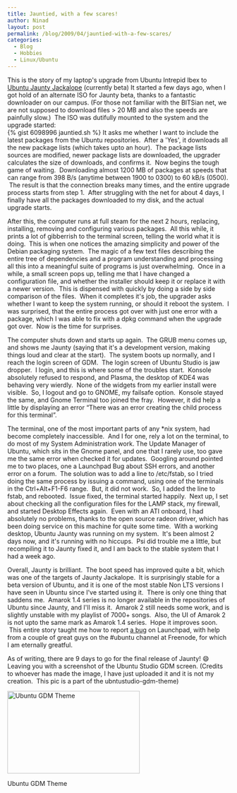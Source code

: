 ```yaml
---
title: Jauntied, with a few scares!
author: Ninad
layout: post
permalink: /blog/2009/04/jauntied-with-a-few-scares/
categories:
  - Blog
  - Hobbies
  - Linux/Ubuntu
---
```

This is the story of my laptop's upgrade from Ubuntu Intrepid Ibex to [Ubuntu Jaunty Jackalope][1] (currently beta) It started a few days ago, when I got hold of an alternate ISO for Jaunty beta, thanks to a fantastic downloader on our campus. (For those not familiar with the BITSian net, we are not supposed to download files > 20 MB and also the speeds are painfully slow.)  The ISO was dutifully mounted to the system and the upgrade started:  
{% gist 6098996 jauntied.sh %}
It asks me whether I want to include the latest packages from the Ubuntu repositories.  After a 'Yes', it downloads all the new package lists (which takes upto an hour).  The package lists sources are modified, newer package lists are downloaded, the upgrader calculates the size of downloads, and confirms it.  Now begins the tough game of waiting.  Downloading almost 1200 MB of packages at speeds that can range from 398 B/s (anytime between 1900 to 0300) to 60 kB/s (0500).  The result is that the connection breaks many times, and the entire upgrade process starts from step 1.  After struggling with the net for about 4 days, I finally have all the packages downloaded to my disk, and the actual upgrade starts.

After this, the computer runs at full steam for the next 2 hours, replacing, installing, removing and configuring various packages.  All this while, it prints a lot of gibberrish to the terminal screen, telling the world what it is doing.  This is when one notices the amazing simplicity and power of the Debian packaging system.  The magic of a few text files describing the entire tree of dependencies and a program understanding and processing all this into a meaningful suite of programs is just overwhelming.  Once in a while, a small screen pops up, telling me that I have changed a configuration file, and whether the installer should keep it or replace it with a newer version.  This is dispensed with quickly by doing a side by side comparison of the files.  When it completes it's job, the upgrader asks whether I want to keep the system running, or should it reboot the system.  I was surprised, that the entire process got over with just one error with a package, which I was able to fix with a dpkg command when the upgrade got over.  Now is the time for surprises.

The computer shuts down and starts up again.  The GRUB menu comes up, and shows me Jaunty (saying that it's a development version, making things loud and clear at the start).  The system boots up normally, and I reach the login screen of GDM.  The login screen of Ubuntu Studio is jaw dropper.  I login, and this is where some of the troubles start.  Konsole absolutely refused to respond, and Plasma, the desktop of KDE4 was behaving very wierdly.  None of the widgets from my earlier install were visible.  So, I logout and go to GNOME, my failsafe option.  Konsole stayed the same, and Gnome Terminal too joined the fray.  However, it did help a little by displaying an error &#8220;There was an error creating the child process for this terminal&#8221;.

The terminal, one of the most important parts of any *nix system, had become completely inaccessible.  And I for one, rely a lot on the terminal, to do most of my System Administration work. The Update Manager of Ubuntu, which sits in the Gnome panel, and one that I rarely use, too gave me the same error when checked it for updates.  Googling around pointed me to two places, one a Launchpad Bug about SSH errors, and another error on a forum.  The solution was to add a line to /etc/fstab, so I tried doing the same process by issuing a command, using one of the terminals in the Ctrl+Alt+F1-F6 range.  But, it did not work.  So, I added the line to fstab, and rebooted.  Issue fixed, the terminal started happily.  Next up, I set about checking all the configuration files for the LAMP stack, my firewall, and started Desktop Effects again.  Even with an ATI onboard, I had absolutely no problems, thanks to the open source radeon driver, which has been doing service on this machine for quite some time.  With a working desktop, Ubuntu Jaunty was running on my system.  It's been almost 2 days now, and it's running with no hiccups.  Psi did trouble me a little, but recompiling it to Jaunty fixed it, and I am back to the stable system that I had a week ago.

Overall, Jaunty is brilliant.  The boot speed has improved quite a bit, which was one of the targets of Jaunty Jackalope.  It is surprisingly stable for a beta version of Ubuntu, and it is one of the most stable Non LTS versions I have seen in Ubuntu since I've started using it.  There is only one thing that saddens me.  Amarok 1.4 series is no longer available in the repositories of Ubuntu since Jaunty, and I'll miss it.  Amarok 2 still needs some work, and is slightly unstable with my playlist of 7000+ songs.  Also, the UI of Amarok 2 is not upto the same mark as Amarok 1.4 series.  Hope it improves soon.  This entire story taught me how to report [a bug][2] on Launchpad, with help from a couple of great guys on the #ubuntu channel at Freenode, for which I am eternally greatful.

As of writing, there are 9 days to go for the final release of Jaunty! :smile: Leaving you with a screenshot of the Ubuntu Studio GDM screen. (Credits to whoever has made the image, I have just uploaded it and it is not my creation.  This pic is a part of the ubntustudio-gdm-theme)

<div id="attachment_327" style="width: 310px" class="wp-caption aligncenter">
  <a href="{{ site.baseurl }}/images/2011/03/background.jpg"><img class="size-medium wp-image-327" title="background" src="{{ site.baseurl }}/images/2011/03/background-300x187.jpg" alt="Ubuntu GDM Theme" width="300" height="187" /></a>
  
  <p class="wp-caption-text">
    Ubuntu GDM Theme
  </p>
</div>

<p style="text-align: center;">
  &nbsp;
</p>

 [1]: http://www.ubuntu.com/testing/jaunty/beta
 [2]: https://bugs.launchpad.net/ubuntu/+source/gnome-terminal/+bug/360160
